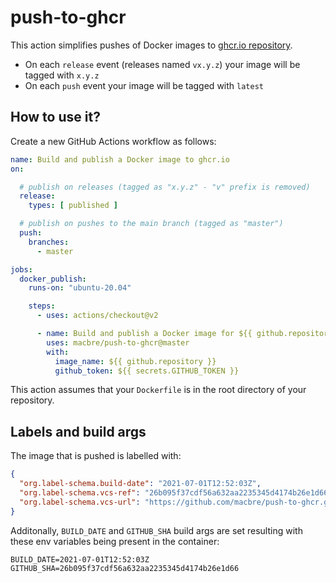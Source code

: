 # push-to-ghcr
This action simplifies pushes of Docker images to [ghcr.io repository](https://docs.github.com/en/packages/working-with-a-github-packages-registry/working-with-the-container-registry).

* On each `release` event (releases named `vx.y.z`) your image will be tagged with `x.y.z`
* On each `push` event your image will be tagged with `latest`

## How to use it?

Create a new GitHub Actions workflow as follows:

```yaml
name: Build and publish a Docker image to ghcr.io
on:

  # publish on releases (tagged as "x.y.z" - "v" prefix is removed)
  release:
    types: [ published ]

  # publish on pushes to the main branch (tagged as "master")
  push:
    branches:
      - master

jobs:
  docker_publish:
    runs-on: "ubuntu-20.04"

    steps:
      - uses: actions/checkout@v2

      - name: Build and publish a Docker image for ${{ github.repository }}
        uses: macbre/push-to-ghcr@master
        with:
          image_name: ${{ github.repository }}
          github_token: ${{ secrets.GITHUB_TOKEN }}
```

This action assumes that your `Dockerfile` is in the root directory of your repository.

## Labels and build args

The image that is pushed is labelled with:

```json
{
  "org.label-schema.build-date": "2021-07-01T12:52:03Z",
  "org.label-schema.vcs-ref": "26b095f37cdf56a632aa2235345d4174b26e1d66",
  "org.label-schema.vcs-url": "https://github.com/macbre/push-to-ghcr.git"
}
```

Additonally, `BUILD_DATE` and `GITHUB_SHA` build args are set resulting with these env variables being present in the container:

```
BUILD_DATE=2021-07-01T12:52:03Z
GITHUB_SHA=26b095f37cdf56a632aa2235345d4174b26e1d66
```
